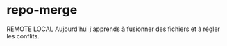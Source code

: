 # repo-merge
REMOTE LOCAL
Aujourd'hui j'apprends à fusionner des fichiers et à régler les conflits. 
